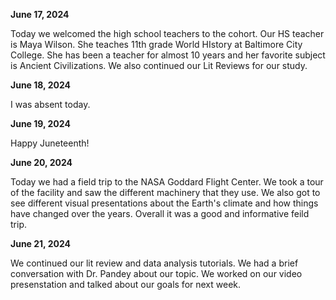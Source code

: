 **June 17, 2024**

Today we welcomed the high school teachers to the cohort. Our HS teacher is Maya Wilson. She teaches 11th grade World HIstory at Baltimore City College. She has been a teacher for almost 10 years and her favorite subject is Ancient Civilizations. We also continued our Lit Reviews for our study. 

**June 18, 2024**

I was absent today. 

**June 19, 2024**

Happy Juneteenth!

**June 20, 2024**

Today we had a field trip to the NASA Goddard Flight Center. We took a tour of the facility and saw the different machinery that they use. We also got to see different visual presentations about the Earth's climate and how things have changed over the years. Overall it was a good and informative feild trip. 

**June 21, 2024**

We continued our lit review and data analysis tutorials. We had a brief conversation with Dr. Pandey about our topic. We worked on our video presenstation and talked about our goals for next week. 

